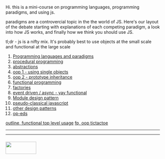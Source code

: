 Hi.  this is a mini-course on programming languages, programming paradigms, and using js.

paradigms are a controvercial topic in the the world of JS.  Here's our layout of the debate starting with explanations of each competing paradigm, a look into how JS works, and finally how we think you should use JS.

tl;dr - js is a nifty mix.  It's probably best to use objects at the small scale and functional at the large scale

1. [Programming languages and paradigms](https://github.com/jankeLearning/content-md/blob/master/programming-and-paradigms/02-programming-languages.md)
2. [procedural programming](https://github.com/jankeLearning/content-md/blob/master/programming-and-paradigms/01-procedural-programming.md)
3. [abstractions](https://github.com/jankeLearning/content-md/blob/master/programming-and-paradigms/03-abstractions.md)
4. [oop 1 - using single objects](https://github.com/jankeLearning/content-md/blob/master/programming-and-paradigms/02-oop-single-objects.md)
5. [oop 2 - prototype inheritance](https://github.com/jankeLearning/content-md/blob/master/programming-and-paradigms/03-oop-prototypes.md)
6. [functional programming]()
7. [factories]()
8. [event driven / async - yay functional]()
9. [Module design pattern]()
10. [pseudo-classical javascript]()
11. [other design patterns]()
12. [op-eds]()


[outline, functional top level usage](https://teamtreehouse.com/community/what-type-of-paradigm-language-javascript-is)
[fp, oop tictactoe](https://raygun.com/blog/programming-paradigms-example/)


___
___
### <a href="http://elewa.education/blog" target="_blank"><img src="https://user-images.githubusercontent.com/18554853/34921062-506450ae-f97d-11e7-875f-6feeb26ad72d.png" width="100" height="40"/></a>